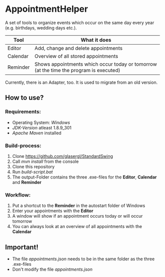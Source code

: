 # AppointmentHelper
A set of tools to organize events which occur on the same day every year (e.g. birthdays, wedding days etc.).

Tool     | What it does
-------- | -------------------------------------------------------------------------------------
Editor   | Add, change and delete appointments
Calendar | Overview of all stored appointments
Reminder | Shows appointments which occur today or tomorrow (at the time the program is executed)

Currently, there is an Adapter, too. It is used to migrate from an old version.

## How to use?

### Requirements:
- Operating System: *Windows*
- *JDK-Version* atleast 1.8.9_301
- *Apache Maven* installed

### Build-process:
1. Clone https://github.com/glasergl/StandardSwing
2. Call *mvn install* from the console
3. Clone this repository
4. Run *build-script.bat*
5. The output-Folder contains the three .exe-files for the **Editor**, **Calendar** and **Reminder**

### Workflow:
1. Put a shortcut to the **Reminder** in the autostart folder of Windows
2. Enter your appointments with the **Editor**
3. A window will show if an appointment occurs today or will occur tomorrow
4. You can always look at an overview of all appointments with the **Calendar**
  
## Important!
- The file *appointments.json* needs to be in the same folder as the three .exe-files
- Don't modify the file *appointments.json*
